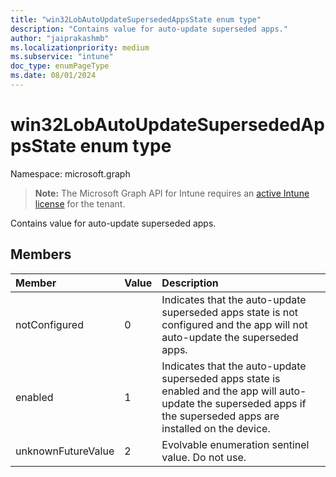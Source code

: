 ```yaml
---
title: "win32LobAutoUpdateSupersededAppsState enum type"
description: "Contains value for auto-update superseded apps."
author: "jaiprakashmb"
ms.localizationpriority: medium
ms.subservice: "intune"
doc_type: enumPageType
ms.date: 08/01/2024
---
```


# win32LobAutoUpdateSupersededAppsState enum type

Namespace: microsoft.graph

> **Note:** The Microsoft Graph API for Intune requires an [active Intune license](https://go.microsoft.com/fwlink/?linkid=839381) for the tenant.

Contains value for auto-update superseded apps.

## Members
|Member|Value|Description|
|:---|:---|:---|
|notConfigured|0|Indicates that the auto-update superseded apps state is not configured and the app will not auto-update the superseded apps.|
|enabled|1|Indicates that the auto-update superseded apps state is enabled and the app will auto-update the superseded apps if the superseded apps are installed on the device.|
|unknownFutureValue|2|Evolvable enumeration sentinel value. Do not use.|